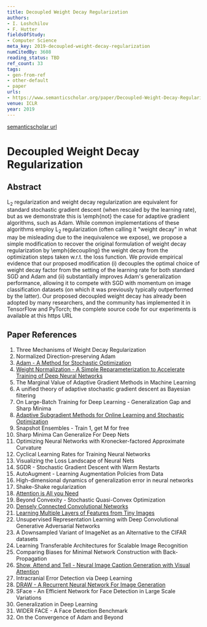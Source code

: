 ```yaml
---
title: Decoupled Weight Decay Regularization
authors:
- I. Loshchilov
- F. Hutter
fieldsOfStudy:
- Computer Science
meta_key: 2019-decoupled-weight-decay-regularization
numCitedBy: 3608
reading_status: TBD
ref_count: 33
tags:
- gen-from-ref
- other-default
- paper
urls:
- https://www.semanticscholar.org/paper/Decoupled-Weight-Decay-Regularization-Loshchilov-Hutter/d07284a6811f1b2745d91bdb06b040b57f226882?sort=total-citations
venue: ICLR
year: 2019
---
```


[semanticscholar url](https://www.semanticscholar.org/paper/Decoupled-Weight-Decay-Regularization-Loshchilov-Hutter/d07284a6811f1b2745d91bdb06b040b57f226882?sort=total-citations)

# Decoupled Weight Decay Regularization

## Abstract

L$_2$ regularization and weight decay regularization are equivalent for standard stochastic gradient descent (when rescaled by the learning rate), but as we demonstrate this is \emph{not} the case for adaptive gradient algorithms, such as Adam. While common implementations of these algorithms employ L$_2$ regularization (often calling it "weight decay" in what may be misleading due to the inequivalence we expose), we propose a simple modification to recover the original formulation of weight decay regularization by \emph{decoupling} the weight decay from the optimization steps taken w.r.t. the loss function. We provide empirical evidence that our proposed modification (i) decouples the optimal choice of weight decay factor from the setting of the learning rate for both standard SGD and Adam and (ii) substantially improves Adam's generalization performance, allowing it to compete with SGD with momentum on image classification datasets (on which it was previously typically outperformed by the latter). Our proposed decoupled weight decay has already been adopted by many researchers, and the community has implemented it in TensorFlow and PyTorch; the complete source code for our experiments is available at this https URL

## Paper References

1. Three Mechanisms of Weight Decay Regularization
2. Normalized Direction-preserving Adam
3. [Adam - A Method for Stochastic Optimization](2015-adam-a-method-for-stochastic-optimization)
4. [Weight Normalization - A Simple Reparameterization to Accelerate Training of Deep Neural Networks](2016-weight-normalization-a-simple-reparameterization-to-accelerate-training-of-deep-neural-networks)
5. The Marginal Value of Adaptive Gradient Methods in Machine Learning
6. A unified theory of adaptive stochastic gradient descent as Bayesian filtering
7. On Large-Batch Training for Deep Learning - Generalization Gap and Sharp Minima
8. [Adaptive Subgradient Methods for Online Learning and Stochastic Optimization](2010-adaptive-subgradient-methods-for-online-learning-and-stochastic-optimization)
9. Snapshot Ensembles - Train 1, get M for free
10. Sharp Minima Can Generalize For Deep Nets
11. Optimizing Neural Networks with Kronecker-factored Approximate Curvature
12. Cyclical Learning Rates for Training Neural Networks
13. Visualizing the Loss Landscape of Neural Nets
14. SGDR - Stochastic Gradient Descent with Warm Restarts
15. AutoAugment - Learning Augmentation Policies from Data
16. High-dimensional dynamics of generalization error in neural networks
17. Shake-Shake regularization
18. [Attention is All you Need](2017-transformer.md)
19. Beyond Convexity - Stochastic Quasi-Convex Optimization
20. [Densely Connected Convolutional Networks](2017-densely-connected-convolutional-networks)
21. [Learning Multiple Layers of Features from Tiny Images](2009-learning-multiple-layers-of-features-from-tiny-images)
22. Unsupervised Representation Learning with Deep Convolutional Generative Adversarial Networks
23. A Downsampled Variant of ImageNet as an Alternative to the CIFAR datasets
24. Learning Transferable Architectures for Scalable Image Recognition
25. Comparing Biases for Minimal Network Construction with Back-Propagation
26. [Show, Attend and Tell - Neural Image Caption Generation with Visual Attention](2015-show-attend-and-tell-neural-image-caption-generation-with-visual-attention)
27. Intracranial Error Detection via Deep Learning
28. [DRAW - A Recurrent Neural Network For Image Generation](2015-draw-a-recurrent-neural-network-for-image-generation)
29. SFace - An Efficient Network for Face Detection in Large Scale Variations
30. Generalization in Deep Learning
31. WIDER FACE - A Face Detection Benchmark
32. On the Convergence of Adam and Beyond
